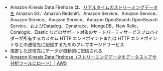 - Amazon Kinesis Data Firehose は、[リアルタイムのストリーミングデータを](http://aws.amazon.com/streaming-data/) Amazon S3、Amazon Redshift、Amazon Service、Amazon Service、Amazon Service、Amazon Service、Amazon OpenSearch OpenSearch Service、およびDatadog、Dynatrace、MongoDB、New Relic、Coralogix、Elastic などのサポート対象のサードパーティサービスプロバイダーが所有するカスタム HTTP エンドポイントまたは HTTP エンドポイントなどの送信先に配信するためのフルマネージドサービス
- 指定した送信先にデータが自動的に配信される
- [Amazon Kinesis Data Firehose（ストリーミングデータをデータストアや分析ツールにロード）| AWS](https://aws.amazon.com/jp/kinesis/data-firehose/)
